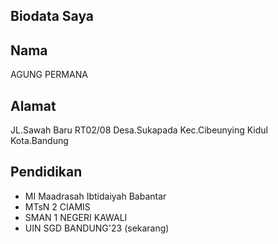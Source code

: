 ## Biodata Saya 
## Nama
AGUNG PERMANA
## Alamat
JL.Sawah Baru RT02/08 Desa.Sukapada Kec.Cibeunying Kidul Kota.Bandung
## Pendidikan
- MI Maadrasah Ibtidaiyah Babantar
- MTsN 2 CIAMIS
- SMAN 1 NEGERI KAWALI
- UIN SGD BANDUNG'23 (sekarang)
